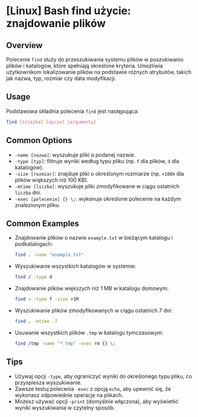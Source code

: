 # [Linux] Bash find użycie: znajdowanie plików

## Overview
Polecenie `find` służy do przeszukiwania systemu plików w poszukiwaniu plików i katalogów, które spełniają określone kryteria. Umożliwia użytkownikom lokalizowanie plików na podstawie różnych atrybutów, takich jak nazwa, typ, rozmiar czy data modyfikacji.

## Usage
Podstawowa składnia polecenia `find` jest następująca:

```bash
find [ścieżka] [opcje] [argumenty]
```

## Common Options
- `-name [nazwa]`: wyszukuje pliki o podanej nazwie.
- `-type [typ]`: filtruje wyniki według typu pliku (np. `f` dla plików, `d` dla katalogów).
- `-size [rozmiar]`: znajduje pliki o określonym rozmiarze (np. `+100k` dla plików większych niż 100 KB).
- `-mtime [liczba]`: wyszukuje pliki zmodyfikowane w ciągu ostatnich `liczba` dni.
- `-exec [polecenie] {} \;`: wykonuje określone polecenie na każdym znalezionym pliku.

## Common Examples
- Znajdowanie plików o nazwie `example.txt` w bieżącym katalogu i podkatalogach:
  ```bash
  find . -name "example.txt"
  ```

- Wyszukiwanie wszystkich katalogów w systemie:
  ```bash
  find / -type d
  ```

- Znajdowanie plików większych niż 1 MB w katalogu domowym:
  ```bash
  find ~ -type f -size +1M
  ```

- Wyszukiwanie plików zmodyfikowanych w ciągu ostatnich 7 dni:
  ```bash
  find . -mtime -7
  ```

- Usuwanie wszystkich plików `.tmp` w katalogu tymczasowym:
  ```bash
  find /tmp -name "*.tmp" -exec rm {} \;
  ```

## Tips
- Używaj opcji `-type`, aby ograniczyć wyniki do określonego typu pliku, co przyspiesza wyszukiwanie.
- Zawsze testuj polecenia `-exec` z opcją `echo`, aby upewnić się, że wykonasz odpowiednie operacje na plikach.
- Możesz używać opcji `-print` (domyślnie włączona), aby wyświetlić wyniki wyszukiwania w czytelny sposób.